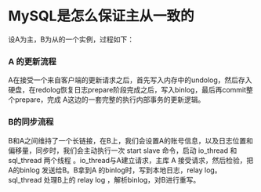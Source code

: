 # MySQL是怎么保证主从一致的

设A为主，B为从的一个实例，过程如下：

### A 的更新流程
A在接受一个来自客户端的更新请求之后，首先写入内存中的undolog，然后存入硬盘，在redolog恢复日志prepare阶段完成之后，写入binlog，最后再commit整个prepare，完成 A这边的一套完整的执行内部事务的更新逻辑。


### B的同步流程
B和A之间维持了一个长链接，在B上，我们会设置A的账号信息，以及日志位置和偏移量，同步时，我们会主动执行一次 start slave 命令，启动 io_thread 和 sql_thread 两个线程 。io_thread与A建立请求，主库 A 接受请求，然后检验，把A的binlog 发送给B。B拿到A 的binlog时，写到本地日志，relay log。 sql_thread 处理B上的 relay log ，解析binlog，对B进行重写。
